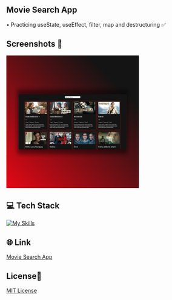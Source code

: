 ## Movie Search App 
• Practicing useState, useEffect, filter, map and destructuring ✅

## Screenshots 📱
<img src="src/images/search.jpg" width="350">

## 💻 Tech Stack
[![My Skills](https://skillicons.dev/icons?i=html,css,javascript,react)](https://skillicons.dev)

## 🌐 Link
<a href="https://search-app-dejvcodes.netlify.app/">Movie Search App </a>

## License🔐
[MIT License](LICENSE)